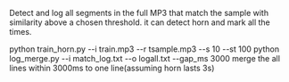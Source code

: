 Detect and log all segments in the full MP3 that match the sample with similarity above a chosen threshold.
it can detect horn and mark all the times.

python train_horn.py --i train.mp3 --r tsample.mp3 --s 10 --st 100
python log_merge.py --i match_log.txt --o logall.txt --gap_ms 3000 
merge the all lines within 3000ms to one line(assuming horn lasts 3s)
